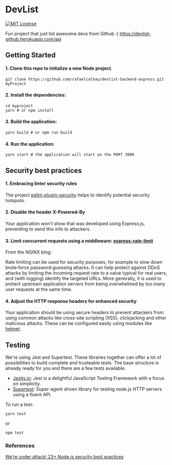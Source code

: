 # DevList

[![MIT License](https://img.shields.io/npm/l/express.svg?maxAge=2592000)](LICENSE)

Fun project that just list awesome devs from Github :)
https://devlist-github.herokuapp.com/api

## Getting Started

#### 1. Clone this repo to initialize a new Node project.

    git clone https://github.com/rafaelcalhau/devlist-backend-express.git myProject

#### 2. Install the dependencies:

    cd myproject
    yarn # or npm install

#### 3. Build the application:

    yarn build # or npm run build

#### 4. Run the application:

    yarn start # the application will start on the PORT 3000

## Security best practices

#### 1. Embracing linter security rules
The project [eslint-plugin-security](https://github.com/nodesecurity/eslint-plugin-security) helps to identify potential security hotspots.

#### 2. Disable the header X-Powered-By
Your application won't show that was developed using Express.js, preventing to send this info to attackers.

#### 3. Limit concurrent requests using a middleware: [express-rate-limit](https://www.npmjs.com/package/express-rate-limit)
From the NGINX blog:

Rate limiting can be used for security purposes, for example to slow down brute‑force password‑guessing attacks. It can help protect against DDoS attacks by limiting the incoming request rate to a value typical for real users, and (with logging) identify the targeted URLs. More generally, it is used to protect upstream application servers from being overwhelmed by too many user requests at the same time.

#### 4. Adjust the HTTP response headers for enhanced security
Your application should be using secure headers to prevent attackers from using common attacks like cross-site scripting (XSS), clickjacking and other malicious attacks. These can be configured easily using modules like [helmet](https://helmetjs.github.io/).

## Testing

We're using Jest and Supertest. These libraries together can offer a lot of possibilities to build complete and trusteable tests. The base structure is already ready for you and there are a few tests available.

- [Jestjs.io](https://jestjs.io/): Jest is a delightful JavaScript Testing Framework with a focus on simplicity.
- [Supertest](https://github.com/visionmedia/supertest): Super-agent driven library for testing node.js HTTP servers using a fluent API.

To run a test:

    yarn test

or

    npm test

### References
[We’re under attack! 23+ Node.js security best practices](https://medium.com/@nodepractices/were-under-attack-23-node-js-security-best-practices-e33c146cb87d)

